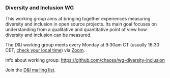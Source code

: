 ### Diversity and Inclusion WG

This working group aims at bringing together experiences measuring diversity and inclusion in open source projects. Its main goal focuses on understanding from a qualitative and quantitative point of view how diversity and inclusion can be measured.

The D&I working group meets every Monday at 9:30am CT (usually 16:30 CET, [check your local time](http://arewemeetingyet.com/Chicago/2018-11-05/09:30/w/CHAOSS%20D%26I%20WG#eyJ1cmwiOiJodHRwczovL3Vub21haGEuem9vbS51cy9qLzcyMDQzMTI4OCJ9)) via [Zoom](https://unomaha.zoom.us/j/720431288).

Info about working group: https://github.com/chaoss/wg-diversity-inclusion

Join the [D&I mailing list](https://lists.linuxfoundation.org/mailman/listinfo/chaoss-diversity-inclusion).
